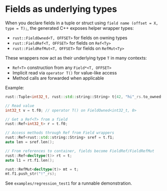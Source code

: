 # Fields as underlying types

When you declare fields in a tuple or struct using `field name (offset = X, type = T);`, the generated C++ exposes helper wrapper types:

- `rust::FieldOwned<T, OFFSET>` for fields on owning types
- `rust::FieldRef<T, OFFSET>` for fields on `Ref<Ty>`
- `rust::FieldRefMut<T, OFFSET>` for fields on `RefMut<Ty>`

These wrappers now act as their underlying type `T` in many contexts:

- `Ref<T>` construction from any `Field*<T, OFFSET>`
- Implicit read via `operator T()` for value-like access
- Method calls are forwarded when applicable

Example:

```C++
rust::Tuple<int32_t, rust::std::string::String> t{42, "hi"_rs.to_owned()};

// Read value
int32_t v = t.f0; // operator T() on FieldOwned<int32_t, 0>

// Get a Ref<T> from a field
rust::Ref<int32_t> r = t.f0;

// Access methods through Ref from Field wrappers
rust::Ref<rust::std::string::String> sref = t.f1;
auto len = sref.len();

// From references to container, fields become FieldRef/FieldRefMut
rust::Ref<decltype(t)> rt = t;
auto l1 = rt.f1.len();

rust::RefMut<decltype(t)> mt = t;
mt.f1.push_str("!"_rs);
```

See `examples/regression_test1` for a runnable demonstration.
